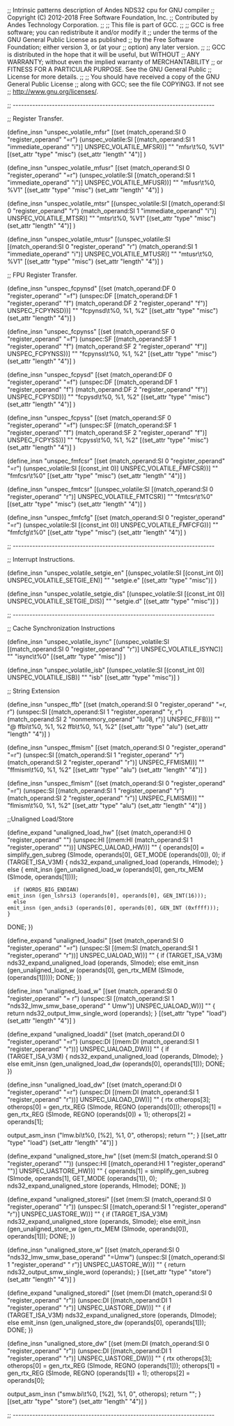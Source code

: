 ;; Intrinsic patterns description of Andes NDS32 cpu for GNU compiler
;; Copyright (C) 2012-2018 Free Software Foundation, Inc.
;; Contributed by Andes Technology Corporation.
;;
;; This file is part of GCC.
;;
;; GCC is free software; you can redistribute it and/or modify it
;; under the terms of the GNU General Public License as published
;; by the Free Software Foundation; either version 3, or (at your
;; option) any later version.
;;
;; GCC is distributed in the hope that it will be useful, but WITHOUT
;; ANY WARRANTY; without even the implied warranty of MERCHANTABILITY
;; or FITNESS FOR A PARTICULAR PURPOSE.  See the GNU General Public
;; License for more details.
;;
;; You should have received a copy of the GNU General Public License
;; along with GCC; see the file COPYING3.  If not see
;; <http://www.gnu.org/licenses/>.

;; ------------------------------------------------------------------------

;; Register Transfer.

(define_insn "unspec_volatile_mfsr"
  [(set (match_operand:SI 0 "register_operand" "=r")
	(unspec_volatile:SI [(match_operand:SI 1 "immediate_operand" "i")] UNSPEC_VOLATILE_MFSR))]
  ""
  "mfsr\t%0, %V1"
  [(set_attr "type"   "misc")
   (set_attr "length"    "4")]
)

(define_insn "unspec_volatile_mfusr"
  [(set (match_operand:SI 0 "register_operand" "=r")
	(unspec_volatile:SI [(match_operand:SI 1 "immediate_operand" "i")] UNSPEC_VOLATILE_MFUSR))]
  ""
  "mfusr\t%0, %V1"
  [(set_attr "type"   "misc")
   (set_attr "length"    "4")]
)

(define_insn "unspec_volatile_mtsr"
  [(unspec_volatile:SI [(match_operand:SI 0 "register_operand" "r")
			(match_operand:SI 1 "immediate_operand" "i")] UNSPEC_VOLATILE_MTSR)]
  ""
  "mtsr\t%0, %V1"
  [(set_attr "type"   "misc")
   (set_attr "length"    "4")]
)

(define_insn "unspec_volatile_mtusr"
  [(unspec_volatile:SI [(match_operand:SI 0 "register_operand" "r")
			(match_operand:SI 1 "immediate_operand" "i")] UNSPEC_VOLATILE_MTUSR)]
  ""
  "mtusr\t%0, %V1"
  [(set_attr "type"   "misc")
   (set_attr "length"    "4")]
)

;; FPU Register Transfer.

(define_insn "unspec_fcpynsd"
   [(set (match_operand:DF 0 "register_operand" "=f")
	 (unspec:DF [(match_operand:DF 1 "register_operand" "f")
		     (match_operand:DF 2 "register_operand" "f")] UNSPEC_FCPYNSD))]
  ""
  "fcpynsd\t%0, %1, %2"
  [(set_attr "type"   "misc")
   (set_attr "length"    "4")]
)

(define_insn "unspec_fcpynss"
   [(set (match_operand:SF 0 "register_operand" "=f")
	 (unspec:SF [(match_operand:SF 1 "register_operand" "f")
		     (match_operand:SF 2 "register_operand" "f")] UNSPEC_FCPYNSS))]
  ""
  "fcpynss\t%0, %1, %2"
  [(set_attr "type"   "misc")
   (set_attr "length"    "4")]
)

(define_insn "unspec_fcpysd"
   [(set (match_operand:DF 0 "register_operand" "=f")
	 (unspec:DF [(match_operand:DF 1 "register_operand" "f")
		     (match_operand:DF 2 "register_operand" "f")] UNSPEC_FCPYSD))]
  ""
  "fcpysd\t%0, %1, %2"
  [(set_attr "type"   "misc")
   (set_attr "length"    "4")]
)

(define_insn "unspec_fcpyss"
   [(set (match_operand:SF 0 "register_operand" "=f")
	 (unspec:SF [(match_operand:SF 1 "register_operand" "f")
		     (match_operand:SF 2 "register_operand" "f")] UNSPEC_FCPYSS))]
  ""
  "fcpyss\t%0, %1, %2"
  [(set_attr "type"   "misc")
   (set_attr "length"    "4")]
)

(define_insn "unspec_fmfcsr"
   [(set (match_operand:SI 0 "register_operand" "=r")
	 (unspec_volatile:SI [(const_int 0)] UNSPEC_VOLATILE_FMFCSR))]
  ""
  "fmfcsr\t%0"
  [(set_attr "type"   "misc")
   (set_attr "length"    "4")]
)

(define_insn "unspec_fmtcsr"
  [(unspec_volatile:SI [(match_operand:SI 0 "register_operand" "r")] UNSPEC_VOLATILE_FMTCSR)]
  ""
  "fmtcsr\t%0"
  [(set_attr "type"   "misc")
   (set_attr "length"    "4")]
)

(define_insn "unspec_fmfcfg"
  [(set (match_operand:SI 0 "register_operand" "=r")
	(unspec_volatile:SI [(const_int 0)] UNSPEC_VOLATILE_FMFCFG))]
  ""
  "fmfcfg\t%0"
  [(set_attr "type"   "misc")
   (set_attr "length"    "4")]
)

;; ------------------------------------------------------------------------

;; Interrupt Instructions.

(define_insn "unspec_volatile_setgie_en"
  [(unspec_volatile:SI [(const_int 0)] UNSPEC_VOLATILE_SETGIE_EN)]
  ""
  "setgie.e"
  [(set_attr "type" "misc")]
)

(define_insn "unspec_volatile_setgie_dis"
  [(unspec_volatile:SI [(const_int 0)] UNSPEC_VOLATILE_SETGIE_DIS)]
  ""
  "setgie.d"
  [(set_attr "type" "misc")]
)

;; ------------------------------------------------------------------------

;; Cache Synchronization Instructions

(define_insn "unspec_volatile_isync"
  [(unspec_volatile:SI [(match_operand:SI 0 "register_operand" "r")] UNSPEC_VOLATILE_ISYNC)]
  ""
  "isync\t%0"
  [(set_attr "type" "misc")]
)

(define_insn "unspec_volatile_isb"
  [(unspec_volatile:SI [(const_int 0)] UNSPEC_VOLATILE_ISB)]
  ""
  "isb"
  [(set_attr "type" "misc")]
)

;; String Extension

(define_insn "unspec_ffb"
  [(set (match_operand:SI 0 "register_operand" "=r, r")
	(unspec:SI [(match_operand:SI 1 "register_operand" "r, r")
		    (match_operand:SI 2 "nonmemory_operand" "Iu08, r")] UNSPEC_FFB))]
  ""
  "@
  ffbi\t%0, %1, %2
  ffb\t%0, %1, %2"
  [(set_attr "type" "alu")
   (set_attr "length" "4")]
)

(define_insn "unspec_ffmism"
  [(set (match_operand:SI 0 "register_operand" "=r")
	(unspec:SI [(match_operand:SI 1 "register_operand" "r")
		    (match_operand:SI 2 "register_operand" "r")] UNSPEC_FFMISM))]
  ""
  "ffmism\t%0, %1, %2"
  [(set_attr "type" "alu")
   (set_attr "length" "4")]
)

(define_insn "unspec_flmism"
  [(set (match_operand:SI 0 "register_operand" "=r")
	(unspec:SI [(match_operand:SI 1 "register_operand" "r")
		    (match_operand:SI 2 "register_operand" "r")] UNSPEC_FLMISM))]
  ""
  "flmism\t%0, %1, %2"
  [(set_attr "type" "alu")
   (set_attr "length" "4")]
)

;;Unaligned Load/Store

(define_expand "unaligned_load_hw"
  [(set (match_operand:HI 0 "register_operand" "")
	(unspec:HI [(mem:HI (match_operand:SI 1 "register_operand" ""))] UNSPEC_UALOAD_HW))]
  ""
{
  operands[0] = simplify_gen_subreg (SImode, operands[0],
				     GET_MODE (operands[0]), 0);
  if (TARGET_ISA_V3M)
    {
      nds32_expand_unaligned_load (operands, HImode);
    }
  else
    {
      emit_insn (gen_unaligned_load_w (operands[0],
				       gen_rtx_MEM (SImode, operands[1])));

      if (WORDS_BIG_ENDIAN)
	emit_insn (gen_lshrsi3 (operands[0], operands[0], GEN_INT(16)));
      else
	emit_insn (gen_andsi3 (operands[0], operands[0], GEN_INT (0xffff)));
    }

  DONE;
})

(define_expand "unaligned_loadsi"
  [(set (match_operand:SI 0 "register_operand" "=r")
	(unspec:SI [(mem:SI (match_operand:SI 1 "register_operand" "r"))] UNSPEC_UALOAD_W))]
  ""
{
  if (TARGET_ISA_V3M)
    nds32_expand_unaligned_load (operands, SImode);
  else
    emit_insn (gen_unaligned_load_w (operands[0],
				     gen_rtx_MEM (SImode, (operands[1]))));
  DONE;
})

(define_insn "unaligned_load_w"
  [(set (match_operand:SI 0 "register_operand"                       "=  r")
	(unspec:SI [(match_operand:SI 1 "nds32_lmw_smw_base_operand" " Umw")] UNSPEC_UALOAD_W))]
  ""
{
  return nds32_output_lmw_single_word (operands);
}
  [(set_attr "type"   "load")
   (set_attr "length"    "4")]
)

(define_expand "unaligned_loaddi"
  [(set (match_operand:DI 0 "register_operand" "=r")
	(unspec:DI [(mem:DI (match_operand:SI 1 "register_operand" "r"))] UNSPEC_UALOAD_DW))]
  ""
{
  if (TARGET_ISA_V3M)
    {
      nds32_expand_unaligned_load (operands, DImode);
    }
  else
    emit_insn (gen_unaligned_load_dw (operands[0], operands[1]));
  DONE;
})

(define_insn "unaligned_load_dw"
  [(set (match_operand:DI 0 "register_operand" "=r")
	(unspec:DI [(mem:DI (match_operand:SI 1 "register_operand" "r"))] UNSPEC_UALOAD_DW))]
  ""
{
  rtx otherops[3];
  otherops[0] = gen_rtx_REG (SImode, REGNO (operands[0]));
  otherops[1] = gen_rtx_REG (SImode, REGNO (operands[0]) + 1);
  otherops[2] = operands[1];

  output_asm_insn ("lmw.bi\t%0, [%2], %1, 0", otherops);
  return "";
}
  [(set_attr "type"   "load")
   (set_attr "length"    "4")]
)

(define_expand "unaligned_store_hw"
  [(set (mem:SI (match_operand:SI 0 "register_operand" ""))
	(unspec:HI [(match_operand:HI 1 "register_operand" "")] UNSPEC_UASTORE_HW))]
  ""
{
  operands[1] = simplify_gen_subreg (SImode, operands[1],
				     GET_MODE (operands[1]), 0);
  nds32_expand_unaligned_store (operands, HImode);
  DONE;
})

(define_expand "unaligned_storesi"
  [(set (mem:SI (match_operand:SI 0 "register_operand" "r"))
	(unspec:SI [(match_operand:SI 1 "register_operand" "r")] UNSPEC_UASTORE_W))]
  ""
{
  if (TARGET_ISA_V3M)
    nds32_expand_unaligned_store (operands, SImode);
  else
    emit_insn (gen_unaligned_store_w (gen_rtx_MEM (SImode, operands[0]),
				      operands[1]));
  DONE;
})

(define_insn "unaligned_store_w"
  [(set (match_operand:SI 0 "nds32_lmw_smw_base_operand"   "=Umw")
	(unspec:SI [(match_operand:SI 1 "register_operand" "   r")] UNSPEC_UASTORE_W))]
  ""
{
  return nds32_output_smw_single_word (operands);
}
  [(set_attr "type"   "store")
   (set_attr "length"     "4")]
)

(define_expand "unaligned_storedi"
  [(set (mem:DI (match_operand:SI 0 "register_operand" "r"))
	(unspec:DI [(match_operand:DI 1 "register_operand" "r")] UNSPEC_UASTORE_DW))]
  ""
{
  if (TARGET_ISA_V3M)
    nds32_expand_unaligned_store (operands, DImode);
  else
    emit_insn (gen_unaligned_store_dw (operands[0], operands[1]));
  DONE;
})

(define_insn "unaligned_store_dw"
  [(set (mem:DI (match_operand:SI 0 "register_operand" "r"))
	(unspec:DI [(match_operand:DI 1 "register_operand" "r")] UNSPEC_UASTORE_DW))]
  ""
{
  rtx otherops[3];
  otherops[0] = gen_rtx_REG (SImode, REGNO (operands[1]));
  otherops[1] = gen_rtx_REG (SImode, REGNO (operands[1]) + 1);
  otherops[2] = operands[0];

  output_asm_insn ("smw.bi\t%0, [%2], %1, 0", otherops);
  return "";
}
  [(set_attr "type"   "store")
   (set_attr "length"     "4")]
)

;; ------------------------------------------------------------------------
